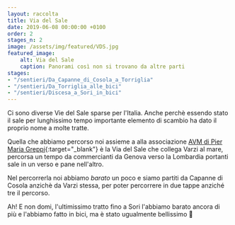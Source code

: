 ```yaml
---
layout: raccolta
title: Via del Sale
date: 2019-06-08 00:00:00 +0100
order: 2
stages_n: 2
image: /assets/img/featured/VDS.jpg
featured_image:
    alt: Via del Sale
    caption: Panorami così non si trovano da altre parti
stages:
- "/sentieri/Da_Capanne_di_Cosola_a_Torriglia"
- "/sentieri/Da_Torriglia_alle_bici"
- "/sentieri/Discesa_a_Sori_in_bici"
---
```


Ci sono diverse Vie del Sale sparse per l'Italia. Anche perchè essendo stato il sale per lunghissimo tempo importante
elemento di scambio ha dato il proprio nome a molte tratte.

Quella che abbiamo percorso noi assieme a alla associazione [AVM di Pier Maria Greppi](https://sites.google.com/view/avm-trekking){:target="_blank"}
è la Via del Sale che collega Varzi al mare, percorsa un tempo da commercianti da Genova verso la Lombardia portanti sale in un verso e pane nell'altro.

Nel percorrerla noi abbiamo _barato_ un poco e siamo partiti da Capanne di Cosola anzichè da Varzi stessa, per poter 
percorrere in due tappe anziché tre il percorso.

Ah! E non domi, l'ultimissimo tratto fino a Sori l'abbiamo barato ancora di più e l'abbiamo fatto in bici, ma è stato ugualmente bellissimo :rainbow: